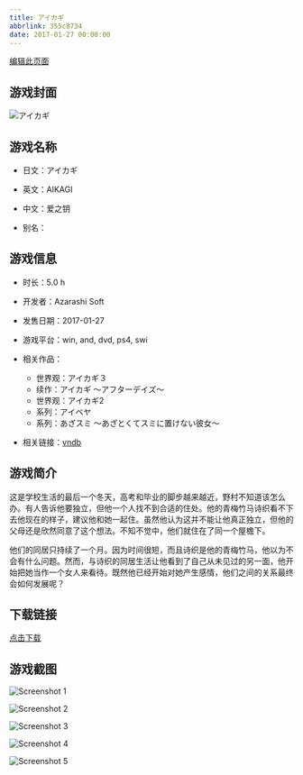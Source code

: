 ```yaml
---
title: アイカギ
abbrlink: 355c8734
date: 2017-01-27 00:00:00
---
```

[编辑此页面](https://github.com/ACG-3/ADV3-source/blob/main/source/_posts/games/%E3%82%A2%E3%82%A4%E3%82%AB%E3%82%AE%20%EF%BD%9E%E3%82%A2%E3%83%95%E3%82%BF%E3%83%BC%E3%83%87%E3%82%A4%E3%82%BA%EF%BD%9E.md)

## 游戏封面

![アイカギ](https://pan.timero.xyz/d/onedrive/img_lib_001/%E3%82%A2%E3%82%A4%E3%82%AB%E3%82%AE%20%EF%BD%9E%E3%82%A2%E3%83%95%E3%82%BF%E3%83%BC%E3%83%87%E3%82%A4%E3%82%BA%EF%BD%9E_cover.avif)


## 游戏名称

- 日文：アイカギ
- 英文：AIKAGI
- 中文：爱之钥

- 别名：


## 游戏信息

- 时长：5.0 h
- 开发者：Azarashi Soft
- 发售日期：2017-01-27
- 游戏平台：win, and, dvd, ps4, swi
- 相关作品：
   - 世界观：アイカギ３
   - 续作：アイカギ ～アフターデイズ～
   - 世界观：アイカギ2
   - 系列：アイベヤ
   - 系列：あざスミ 〜あざとくてスミに置けない彼女〜

- 相关链接：[vndb](https://vndb.org/v20232)


## 游戏简介

这是学校生活的最后一个冬天，高考和毕业的脚步越来越近，野村不知道该怎么办。有人告诉他要独立，但他一个人找不到合适的住处。他的青梅竹马诗织看不下去他现在的样子，建议他和她一起住。虽然他认为这并不能让他真正独立，但他的父母还是欣然同意了这个想法。不知不觉中，他们就住在了同一个屋檐下。

他们的同居只持续了一个月。因为时间很短，而且诗织是他的青梅竹马，他以为不会有什么问题。然而，与诗织的同居生活让他看到了自己从未见过的另一面，他开始把她当作一个女人来看待。既然他已经开始对她产生感情，他们之间的关系最终会如何发展呢？




## 下载链接

[点击下载](https://pan.timero.xyz/onedrive/adv_lib_001/%E3%82%A2%E3%82%A4%E3%82%AB%E3%82%AE%20%EF%BD%9E%E3%82%A2%E3%83%95%E3%82%BF%E3%83%BC%E3%83%87%E3%82%A4%E3%82%BA%EF%BD%9E)


## 游戏截图


![Screenshot 1](https://pan.timero.xyz/d/onedrive/img_lib_001/%E3%82%A2%E3%82%A4%E3%82%AB%E3%82%AE%20%EF%BD%9E%E3%82%A2%E3%83%95%E3%82%BF%E3%83%BC%E3%83%87%E3%82%A4%E3%82%BA%EF%BD%9E_Screenshot_1.avif)

![Screenshot 2](https://pan.timero.xyz/d/onedrive/img_lib_001/%E3%82%A2%E3%82%A4%E3%82%AB%E3%82%AE%20%EF%BD%9E%E3%82%A2%E3%83%95%E3%82%BF%E3%83%BC%E3%83%87%E3%82%A4%E3%82%BA%EF%BD%9E_Screenshot_2.avif)

![Screenshot 3](https://pan.timero.xyz/d/onedrive/img_lib_001/%E3%82%A2%E3%82%A4%E3%82%AB%E3%82%AE%20%EF%BD%9E%E3%82%A2%E3%83%95%E3%82%BF%E3%83%BC%E3%83%87%E3%82%A4%E3%82%BA%EF%BD%9E_Screenshot_3.avif)

![Screenshot 4](https://pan.timero.xyz/d/onedrive/img_lib_001/%E3%82%A2%E3%82%A4%E3%82%AB%E3%82%AE%20%EF%BD%9E%E3%82%A2%E3%83%95%E3%82%BF%E3%83%BC%E3%83%87%E3%82%A4%E3%82%BA%EF%BD%9E_Screenshot_4.avif)

![Screenshot 5](https://pan.timero.xyz/d/onedrive/img_lib_001/%E3%82%A2%E3%82%A4%E3%82%AB%E3%82%AE%20%EF%BD%9E%E3%82%A2%E3%83%95%E3%82%BF%E3%83%BC%E3%83%87%E3%82%A4%E3%82%BA%EF%BD%9E_Screenshot_5.avif)

